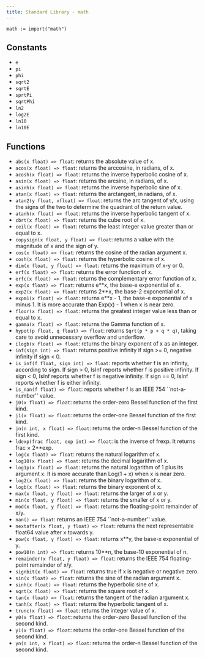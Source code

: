 ```yaml
---
title: Standard Library - math
---
```


```golang
math := import("math")
```

## Constants

- `e`
- `pi`
- `phi`
- `sqrt2`
- `sqrtE`
- `sprtPi`
- `sqrtPhi`
- `ln2`
- `log2E`
- `ln10`
- `ln10E`

## Functions

- `abs(x float) => float`: returns the absolute value of x.
- `acos(x float) => float`: returns the arccosine, in radians, of x.
- `acosh(x float) => float`: returns the inverse hyperbolic cosine of x.
- `asin(x float) => float`: returns the arcsine, in radians, of x.
- `asinh(x float) => float`: returns the inverse hyperbolic sine of x.
- `atan(x float) => float`: returns the arctangent, in radians, of x.
- `atan2(y float, xfloat) => float`: returns the arc tangent of y/x, using the
  signs of the two to determine the quadrant of the return value.
- `atanh(x float) => float`: returns the inverse hyperbolic tangent of x.
- `cbrt(x float) => float`: returns the cube root of x.
- `ceil(x float) => float`: returns the least integer value greater than or
  equal to x.
- `copysign(x float, y float) => float`: returns a value with the magnitude of
  x and the sign of y.
- `cos(x float) => float`: returns the cosine of the radian argument x.
- `cosh(x float) => float`: returns the hyperbolic cosine of x.
- `dim(x float, y float) => float`: returns the maximum of x-y or 0.
- `erf(x float) => float`: returns the error function of x.
- `erfc(x float) => float`: returns the complementary error function of x.
- `exp(x float) => float`: returns e**x, the base-e exponential of x.
- `exp2(x float) => float`: returns 2**x, the base-2 exponential of x.
- `expm1(x float) => float`: returns e**x - 1, the base-e exponential of x
  minus 1. It is more accurate than Exp(x) - 1 when x is near zero.
- `floor(x float) => float`: returns the greatest integer value less than or
  equal to x.
- `gamma(x float) => float`: returns the Gamma function of x.
- `hypot(p float, q float) => float`: returns `Sqrt(p * p + q * q)`, taking care
  to avoid unnecessary overflow and underflow.
- `ilogb(x float) => float`: returns the binary exponent of x as an integer.
- `inf(sign int) => float`: returns positive infinity if sign >= 0, negative
  infinity if sign < 0.
- `is_inf(f float, sign int) => float`: reports whether f is an infinity,
  according to sign. If sign > 0, IsInf reports whether f is positive infinity.
  If sign < 0, IsInf reports whether f is negative infinity. If sign == 0,
  IsInf reports whether f is either infinity.
- `is_nan(f float) => float`: reports whether f is an IEEE 754 ``not-a-number''
  value.
- `j0(x float) => float`: returns the order-zero Bessel function of the first
  kind.
- `j1(x float) => float`: returns the order-one Bessel function of the first
  kind.
- `jn(n int, x float) => float`: returns the order-n Bessel function of the
  first kind.
- `ldexp(frac float, exp int) => float`: is the inverse of frexp. It returns
  frac × 2**exp.
- `log(x float) => float`: returns the natural logarithm of x.
- `log10(x float) => float`: returns the decimal logarithm of x.
- `log1p(x float) => float`: returns the natural logarithm of 1 plus its
  argument x. It is more accurate than Log(1 + x) when x is near zero.
- `log2(x float) => float`: returns the binary logarithm of x.
- `logb(x float) => float`: returns the binary exponent of x.
- `max(x float, y float) => float`: returns the larger of x or y.
- `min(x float, y float) => float`: returns the smaller of x or y.
- `mod(x float, y float) => float`: returns the floating-point remainder of x/y.
- `nan() => float`: returns an IEEE 754 ``not-a-number'' value.
- `nextafter(x float, y float) => float`: returns the next representable
  float64 value after x towards y.
- `pow(x float, y float) => float`: returns x**y, the base-x exponential of y.
- `pow10(n int) => float`: returns 10**n, the base-10 exponential of n.
- `remainder(x float, y float) => float`: returns the IEEE 754 floating-point
  remainder of x/y.
- `signbit(x float) => float`: returns true if x is negative or negative zero.
- `sin(x float) => float`: returns the sine of the radian argument x.
- `sinh(x float) => float`: returns the hyperbolic sine of x.
- `sqrt(x float) => float`: returns the square root of x.
- `tan(x float) => float`: returns the tangent of the radian argument x.
- `tanh(x float) => float`: returns the hyperbolic tangent of x.
- `trunc(x float) => float`: returns the integer value of x.
- `y0(x float) => float`: returns the order-zero Bessel function of the second
  kind.
- `y1(x float) => float`: returns the order-one Bessel function of the second
  kind.
- `yn(n int, x float) => float`: returns the order-n Bessel function of the
  second kind.
